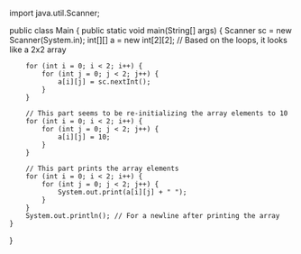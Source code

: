 
import java.util.Scanner;

public class Main {
    public static void main(String[] args) {
        Scanner sc = new Scanner(System.in);
        int[][] a = new int[2][2]; // Based on the loops, it looks like a 2x2 array

        for (int i = 0; i < 2; i++) {
            for (int j = 0; j < 2; j++) {
                a[i][j] = sc.nextInt();
            }
        }

        // This part seems to be re-initializing the array elements to 10
        for (int i = 0; i < 2; i++) {
            for (int j = 0; j < 2; j++) {
                a[i][j] = 10;
            }
        }

        // This part prints the array elements
        for (int i = 0; i < 2; i++) {
            for (int j = 0; j < 2; j++) {
                System.out.print(a[i][j] + " ");
            }
        }
        System.out.println(); // For a newline after printing the array
    }
}

